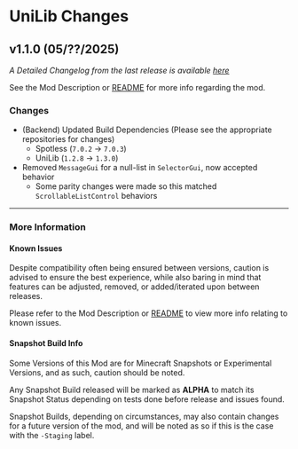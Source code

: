# UniLib Changes

## v1.1.0 (05/??/2025)

_A Detailed Changelog from the last release is
available [here](https://gitlab.com/CDAGaming/UniLib/-/compare/release%2Fv1.0.6...release%2Fv1.1.0)_

See the Mod Description or [README](https://gitlab.com/CDAGaming/UniLib) for more info regarding the mod.

### Changes

* (Backend) Updated Build Dependencies (Please see the appropriate repositories for changes)
    * Spotless (`7.0.2` -> `7.0.3`)
    * UniLib (`1.2.8` -> `1.3.0`)
* Removed `MessageGui` for a null-list in `SelectorGui`, now accepted behavior
    * Some parity changes were made so this matched `ScrollableListControl` behaviors

___

### More Information

#### Known Issues

Despite compatibility often being ensured between versions,
caution is advised to ensure the best experience, while also baring in mind that features can be adjusted, removed, or
added/iterated upon between releases.

Please refer to the Mod Description or [README](https://gitlab.com/CDAGaming/UniLib) to view more info relating
to known issues.

#### Snapshot Build Info

Some Versions of this Mod are for Minecraft Snapshots or Experimental Versions, and as such, caution should be noted.

Any Snapshot Build released will be marked as **ALPHA** to match its Snapshot Status depending on tests done before
release
and issues found.

Snapshot Builds, depending on circumstances, may also contain changes for a future version of the mod, and will be noted
as so if this is the case with the `-Staging` label.
